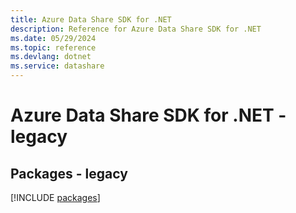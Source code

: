 ```yaml
---
title: Azure Data Share SDK for .NET
description: Reference for Azure Data Share SDK for .NET
ms.date: 05/29/2024
ms.topic: reference
ms.devlang: dotnet
ms.service: datashare
---
```

# Azure Data Share SDK for .NET - legacy
## Packages - legacy
[!INCLUDE [packages](data-share-index.md)]